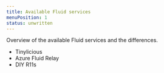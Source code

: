 ```yaml
---
title: Available Fluid services
menuPosition: 1
status: unwritten
---
```


Overview of the available Fluid services and the differences.

- Tinylicious
- Azure Fluid Relay
- DIY R11s
